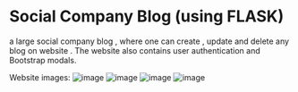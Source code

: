 # Social Company Blog (using FLASK)
 a large social company blog , where one can create , update and delete any blog on website . The website also contains user authentication and Bootstrap modals.

Website images:
![image](https://user-images.githubusercontent.com/71323220/99664708-e44aba00-2a68-11eb-96d3-9a1260f3d7c8.png)
![image](https://user-images.githubusercontent.com/71323220/99664724-e90f6e00-2a68-11eb-810c-73cc156ac99b.png)
![image](https://user-images.githubusercontent.com/71323220/99664737-edd42200-2a68-11eb-9267-88e787767002.png)
![image](https://user-images.githubusercontent.com/71323220/99664796-08a69680-2a69-11eb-95ee-0df41f275184.png)
